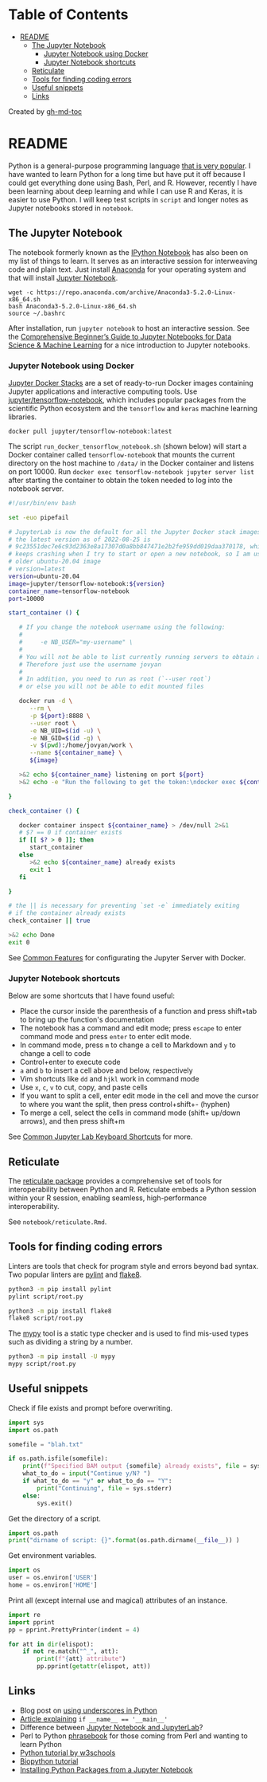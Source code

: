 Table of Contents
=================

* [README](#readme)
   * [The Jupyter Notebook](#the-jupyter-notebook)
      * [Jupyter Notebook using Docker](#jupyter-notebook-using-docker)
      * [Jupyter Notebook shortcuts](#jupyter-notebook-shortcuts)
   * [Reticulate](#reticulate)
   * [Tools for finding coding errors](#tools-for-finding-coding-errors)
   * [Useful snippets](#useful-snippets)
   * [Links](#links)

Created by [gh-md-toc](https://github.com/ekalinin/github-markdown-toc)

# README

Python is a general-purpose programming language [that is very popular](https://madnight.github.io/githut/). I have wanted to learn Python for a long time but have put it off because I could get everything done using Bash, Perl, and R. However, recently I have been learning about deep learning and while I can use R and Keras, it is easier to use Python. I will keep test scripts in `script` and longer notes as Jupyter notebooks stored in `notebook`.

## The Jupyter Notebook

The notebook formerly known as the [IPython Notebook](https://ipython.org/notebook.html) has also been on my list of things to learn. It serves as an interactive session for interweaving code and plain text. Just install [Anaconda](https://www.continuum.io/downloads) for your operating system and that will install [Jupyter Notebook](https://jupyter.readthedocs.io/en/latest/install.html).

    wget -c https://repo.anaconda.com/archive/Anaconda3-5.2.0-Linux-x86_64.sh
    bash Anaconda3-5.2.0-Linux-x86_64.sh
    source ~/.bashrc

After installation, run `jupyter notebook` to host an interactive session. See the [Comprehensive Beginner’s Guide to Jupyter Notebooks for Data Science & Machine Learning](https://www.analyticsvidhya.com/blog/2018/05/starters-guide-jupyter-notebook/) for a nice introduction to Jupyter notebooks.

### Jupyter Notebook using Docker

[Jupyter Docker Stacks](https://jupyter-docker-stacks.readthedocs.io/en/latest/index.html) are a set of ready-to-run Docker images containing Jupyter applications and interactive computing tools. Use [jupyter/tensorflow-notebook](https://jupyter-docker-stacks.readthedocs.io/en/latest/using/selecting.html#jupyter-tensorflow-notebook), which includes popular packages from the scientific Python ecosystem and the `tensorflow` and `keras` machine learning libraries.

    docker pull jupyter/tensorflow-notebook:latest

The script `run_docker_tensorflow_notebook.sh` (shown below) will start a Docker container called `tensorflow-notebook` that mounts the current directory on the host machine to `/data/` in the Docker container and listens on port 10000. Run `docker exec tensorflow-notebook jupyter server list` after starting the container to obtain the token needed to log into the notebook server.

```bash
#!/usr/bin/env bash

set -euo pipefail

# JupyterLab is now the default for all the Jupyter Docker stack images
# the latest version as of 2022-08-25 is
# 9c23551dec7e6c93d2363e8a17307d0a8bb847471e2b2fe959dd019daa370178, which
# keeps crashing when I try to start or open a new notebook, so I am using the
# older ubuntu-20.04 image
# version=latest
version=ubuntu-20.04
image=jupyter/tensorflow-notebook:${version}
container_name=tensorflow-notebook
port=10000

start_container () {

   # If you change the notebook username using the following:
   #
   #     -e NB_USER="my-username" \
   #
   # You will not be able to list currently running servers to obtain a token.
   # Therefore just use the username jovyan
   #
   # In addition, you need to run as root (`--user root`)
   # or else you will not be able to edit mounted files

   docker run -d \
      --rm \
      -p ${port}:8888 \
      --user root \
      -e NB_UID=$(id -u) \
      -e NB_GID=$(id -g) \
      -v $(pwd):/home/jovyan/work \
      --name ${container_name} \
      ${image}

   >&2 echo ${container_name} listening on port ${port}
   >&2 echo -e "Run the following to get the token:\ndocker exec ${container_name} jupyter server list"

}

check_container () {

   docker container inspect ${container_name} > /dev/null 2>&1
   # $? == 0 if container exists
   if [[ $? > 0 ]]; then
      start_container
   else
      >&2 echo ${container_name} already exists
      exit 1
   fi

}

# the || is necessary for preventing `set -e` immediately exiting
# if the container already exists
check_container || true

>&2 echo Done
exit 0
```

See [Common Features](https://jupyter-docker-stacks.readthedocs.io/en/latest/using/common.html) for configurating the Jupyter Server with Docker.

### Jupyter Notebook shortcuts

Below are some shortcuts that I have found useful:

* Place the cursor inside the parenthesis of a function and press shift+tab to
  bring up the function's documentation
* The notebook has a command and edit mode; press `escape` to enter command
  mode and press `enter` to enter edit mode.
* In command mode, press `m` to change a cell to Markdown and `y` to change a
  cell to code
* Control+enter to execute code
* `a` and `b` to insert a cell above and below, respectively
* Vim shortcuts like `dd` and `hjkl` work in command mode
* Use `x`, `c`, `v` to cut, copy, and paste cells
* If you want to split a cell, enter edit mode in the cell and move the cursor
  to where you want the split, then press control+shift+- (hyphen)
* To merge a cell, select the cells in command mode (shift+ up/down arrows),
  and then press shift+m

See [Common Jupyter Lab Keyboard
Shortcuts](https://gist.github.com/discdiver/9e00618756d120a8c9fa344ac1c375ac)
for more.

## Reticulate

The [reticulate package](https://github.com/rstudio/reticulate) provides a
comprehensive set of tools for interoperability between Python and R.
Reticulate embeds a Python session within your R session, enabling seamless,
high-performance interoperability.

See `notebook/reticulate.Rmd`.

## Tools for finding coding errors

Linters are tools that check for program style and errors beyond bad syntax.
Two popular linters are [pylint](https://pylint.pycqa.org/en/latest/) and
[flake8](https://flake8.pycqa.org/en/latest/).

```bash
python3 -m pip install pylint
pylint script/root.py

python3 -m pip install flake8
flake8 script/root.py
```

The [mypy](https://github.com/python/mypy) tool is a static type checker and is
used to find mis-used types such as dividing a string by a number.

```bash
python3 -m pip install -U mypy
mypy script/root.py
```

## Useful snippets

Check if file exists and prompt before overwriting.

```python
import sys
import os.path

somefile = "blah.txt"

if os.path.isfile(somefile):
    print(f"Specified BAM output {somefile} already exists", file = sys.stderr)
    what_to_do = input("Continue y/N? ")
    if what_to_do == "y" or what_to_do == "Y":
        print("Continuing", file = sys.stderr)
    else:
        sys.exit()
```

Get the directory of a script.

```python
import os.path
print("dirname of script: {}".format(os.path.dirname(__file__)) )
```

Get environment variables.

```python
import os
user = os.environ['USER']
home = os.environ['HOME']
```

Print all (except internal use and magical) attributes of an instance.

```python
import re
import pprint
pp = pprint.PrettyPrinter(indent = 4)

for att in dir(elispot):
    if not re.match("^_", att):
        print(f"{att} attribute")
        pp.pprint(getattr(elispot, att))
```

## Links

* Blog post on [using underscores in Python](https://www.hacksoft.io/blog/underscores-dunders-and-everything-nice)
* [Article explaining](https://note.nkmk.me/en/python-if-name-main/) `if __name__ == '__main__'`
* Difference between [Jupyter Notebook and JupyterLab](https://stackoverflow.com/questions/50982686/what-is-the-difference-between-jupyter-notebook-and-jupyterlab)?
* Perl to Python [phrasebook](https://wiki.python.org/moin/PerlPhrasebook) for those coming from Perl and wanting to learn Python
* [Python tutorial by w3schools](https://www.w3schools.com/python/default.asp)
* [Biopython tutorial](https://biopython.org/DIST/docs/tutorial/Tutorial.html)
* [Installing Python Packages from a Jupyter Notebook](https://jakevdp.github.io/blog/2017/12/05/installing-python-packages-from-jupyter/)

